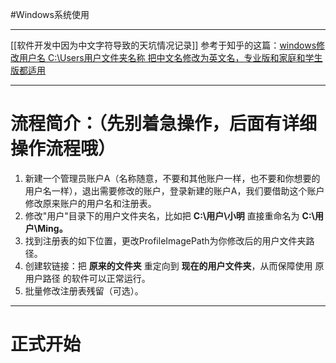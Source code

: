 #Windows系统使用 

---
[[软件开发中因为中文字符导致的天坑情况记录]]
参考于知乎的这篇：[windows修改用户名 C:\Users用户文件夹名称 把中文名修改为英文名，专业版和家庭和学生版都适用](https://zhuanlan.zhihu.com/p/509804656)

---
# 流程简介：（先别着急操作，后面有详细操作流程哦）

1. 新建一个管理员账户A（名称随意，不要和其他账户一样，也不要和你想要的用户名一样），退出需要修改的账户，登录新建的账户A，我们要借助这个账户修改原来账户的用户名和注册表。
2. 修改"用户"目录下的用户文件夹名，比如把 **C:\用户\小明** 直接重命名为 **C:\用户\Ming。**
3. 找到注册表的如下位置，更改ProfileImagePath为你修改后的用户文件夹路径。
4. 创建软链接：把 **原来的文件夹** 重定向到 **现在的用户文件夹**，从而保障使用 原用户路径 的软件可以正常运行。
5. 批量修改注册表残留（可选）。

---
# 正式开始

